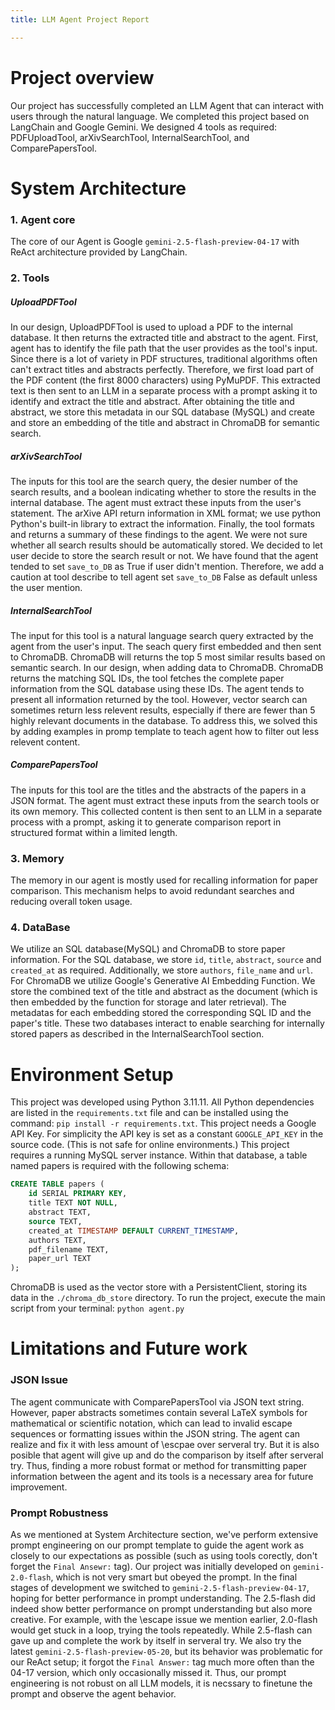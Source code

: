 ```yaml
---
title: LLM Agent Project Report

---
```


# Project overview
Our project has successfully completed an LLM Agent that can interact with users through the natural language.
We completed this project based on LangChain and Google Gemini. We designed 4 tools as required: PDFUploadTool, arXivSearchTool, InternalSearchTool, and ComparePapersTool.
# System Architecture
### 1. Agent core
The core of our Agent is Google `gemini-2.5-flash-preview-04-17` with ReAct architecture provided by LangChain.
### 2. Tools
##### UploadPDFTool
In our design, UploadPDFTool is used to upload a PDF to the internal database. It then returns the extracted title and abstract to the agent.
First, agent has to identify the file path that the user provides as the tool's input.
Since there is a lot of variety in PDF structures, traditional algorithms often can't extract titles and abstracts perfectly. Therefore, we first load part of the PDF content (the first 8000 characters) using PyMuPDF. This extracted text is then sent to an LLM in a separate process with a prompt asking it to identify and extract the title and abstract.
After obtaining the title and abstract, we store this metadata in our SQL database (MySQL) and create and store an embedding of the title and abstract in ChromaDB for semantic search.
##### arXivSearchTool
The inputs for this tool are the search query, the desier number of the search results, and a boolean indicating whether to store the results in the internal database. The agent must extract these inputs from the user's statement.
The arXive API return information in XML format; we use python Python's built-in library  to extract the information. Finally, the tool formats and returns a summary of these findings to the agent.
We were not sure whether all search results should be automatically stored. We decided to let user decide to store the search result or not. We have found that the agent tended to set `save_to_DB` as True if user didn't mention. Therefore, we add a caution at tool describe to tell agent set `save_to_DB` False as default unless the user mention.
##### InternalSearchTool
The input for this tool is a natural language search query extracted by the agent from the user's input.
The seach query first embedded and then sent to ChromaDB. ChromaDB will returns the top 5 most similar results based on semantic search. In our design, when adding data to ChromaDB. ChromaDB returns the matching SQL IDs, the tool fetches the complete paper information from the SQL database using these IDs.
The agent tends to present all information returned by the tool. However, vector search can sometimes return less relevent results, especially if there are fewer than 5 highly relevant documents in the database.
To address this, we solved this by adding examples in promp template to teach agent how to filter out less relevent content.
##### ComparePapersTool
The inputs for this tool are the titles and the abstracts of the papers in a JSON format. The agent must extract these inputs from the search tools or its own memory.
This collected content is then sent to an LLM in a separate process with a prompt, asking it to generate comparison report in structured format within a limited length.
### 3. Memory
The memory in our agent is mostly used for recalling information for paper comparison. This mechanism helps to avoid redundant searches and reducing overall token usage.
### 4. DataBase
We utilize an SQL database(MySQL) and ChromaDB to store paper information. For the SQL database, we store `id`, `title`, `abstract`, `source` and `created_at` as required. Additionally, we store `authors`, `file_name` and `url`.
For ChromaDB we utilize Google's Generative AI Embedding Function. We store the combined text of the title and abstract as the document (which is then embedded by the function for storage and later retrieval). The metadatas for each embedding stored the corresponding SQL ID and the paper's title.
These two databases interact to enable searching for internally stored papers as described in the InternalSearchTool section.
# Environment Setup
This project was developed using Python 3.11.11. All Python dependencies are listed in the `requirements.txt` file and can be installed using the command: `pip install -r requirements.txt`.
This project needs a Google API Key. For simplicity the API key is set as a constant `GOOGLE_API_KEY` in the source code. (This is not safe for online environments.)
This project requires a running MySQL server instance.
Within that database, a table named papers is required with the following schema: 
```sql
CREATE TABLE papers (
    id SERIAL PRIMARY KEY,
    title TEXT NOT NULL,
    abstract TEXT,
    source TEXT,
    created_at TIMESTAMP DEFAULT CURRENT_TIMESTAMP,
    authors TEXT,
    pdf_filename TEXT,
    paper_url TEXT
);
```
ChromaDB is used as the vector store with a PersistentClient, storing its data in the `./chroma_db_store` directory.
To run the project, execute the main script from your terminal:
`python agent.py`
# Limitations and Future work
### JSON Issue
The agent communicate with ComparePapersTool via JSON text string. However, paper abstracts sometimes contain several LaTeX symbols for mathematical or scientific notation, which can lead to invalid escape sequences or formatting issues within the JSON string. The agent can realize and fix it with less amount of \escpae over serveral try. But it is also posible that agent will give up and do the comparison by itself after serveral try.
Thus, finding a more robust format or method for transmitting paper information between the agent and its tools is a necessary area for future improvement.
### Prompt Robustness
As we mentioned at System Architecture section, we've perform extensive prompt engineering on our prompt template to guide the agent work as closely to our expectations as possible (such as using tools corectly, don't forget the `Final Ansewr:` tag). Our project was initially developed on `gemini-2.0-flash`, which is not very smart but obeyed the prompt. In the final stages of development we switched to `gemini-2.5-flash-preview-04-17`, hoping for better performance in prompt understanding. The 2.5-flash did indeed show better performance on prompt understanding but also more creative.
For example, with the \escape issue we mention earlier, 2.0-flash would get stuck in a loop, trying the tools repeatedly. While 2.5-flash can gave up and complete the work by itself in serveral try.
We also try the latest `gemini-2.5-flash-preview-05-20`, but its behavior was problematic for our ReAct setup; it forgot the `Final Answer:` tag much more often than the 04-17 version, which only occasionally missed it.
Thus, our prompt engineering is not robust on all LLM models, it is necssary to finetune the prompt and observe the agent behavior.
